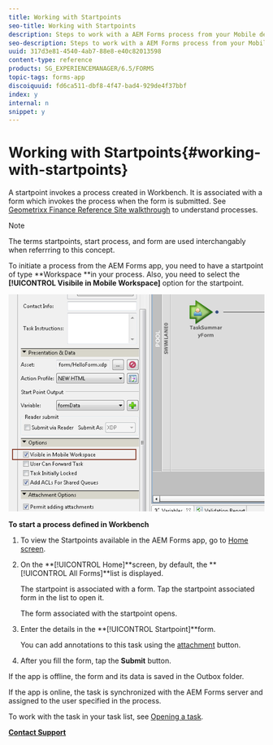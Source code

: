 ```yaml
---
title: Working with Startpoints
seo-title: Working with Startpoints
description: Steps to work with a AEM Forms process from your Mobile device defined in Workbench.
seo-description: Steps to work with a AEM Forms process from your Mobile device defined in Workbench.
uuid: 317d3e81-4540-4ab7-88e8-e40c82013598
content-type: reference
products: SG_EXPERIENCEMANAGER/6.5/FORMS
topic-tags: forms-app
discoiquuid: fd6ca511-dbf8-4f47-bad4-929de4f37bbf
index: y
internal: n
snippet: y
---
```


# Working with Startpoints{#working-with-startpoints}

A startpoint invokes a process created in Workbench. It is associated with a form which invokes the process when the form is submitted. See [Geometrixx Finance Reference Site walkthrough](../../../6-5/forms/using/finance-reference-site-walkthrough.md) to understand processes.

>[!NOTE]
>
>The terms startpoints, start process, and form are used interchangably when referrring to this concept.

To initiate a process from the AEM Forms app, you need to have a startpoint of type **Workspace **in your process. Also, you need to select the **[!UICONTROL Visibile in Mobile Workspace]** option for the startpoint.

![](assets/mws_startpoint_select_option.png)

**To start a process defined in Workbench**

1. To view the Startpoints available in the AEM Forms app, go to [Home screen](../../../6-5/forms/using/home-screen.md).
1. On the **[!UICONTROL Home]**screen, by default, the **[!UICONTROL All Forms]**list is displayed.

   The startpoint is associated with a form. Tap the startpoint associated form in the list to open it.

   The form associated with the startpoint opens.

1. Enter the details in the **[!UICONTROL Startpoint]**form.

   <!--
   Comment Type: draft

   <p>You can <a href="/6-5/forms/using/save-as-draft1.md" target="_blank">save a draft</a> of the updates to this Startpoint and complete this at a later time.</p>
   -->

   You can add annotations to this task using the [attachment](../../../6-5/forms/using/add-attachments.md) button.

1. After you fill the form, tap the **Submit** button.

If the app is offline, the form and its data is saved in the Outbox folder.

If the app is online, the task is synchronized with the AEM Forms server and assigned to the user specified in the process.

To work with the task in your task list, see [Opening a task](/6-5/forms/using/open-task.md).

[**Contact Support**](https://www.adobe.com/account/sign-in.supportportal.html)

<!--
<related-links>
<a href="/6-5/forms/using/open-task.md">Opening a task</a>
<a href="/6-5/forms/using/working-with-form.md">Working with a Form</a>
<a href="../../../6-5/forms/using/add-attachments.md">Adding attachments</a>
<a href="/6-5/forms/using/save-as-draft.md">Saving a task (Save as Draft)</a>
</related-links>
-->

